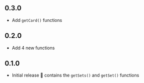 ## 0.3.0
* Add `getCard()` functions

## 0.2.0

* Add 4 new functions

## 0.1.0

* Initial release 🎉 contains the `getSets()` and `getSet()` functions
